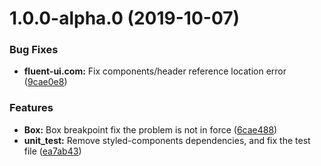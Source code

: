 # 1.0.0-alpha.0 (2019-10-07)


### Bug Fixes

* **fluent-ui.com:** Fix components/header reference location error ([9cae0e8](https://github.com/fluent-org/fluent-ui/commit/9cae0e8))


### Features

* **Box:** Box breakpoint fix the problem is not in force ([6cae488](https://github.com/fluent-org/fluent-ui/commit/6cae488))
* **unit_test:** Remove styled-components dependencies, and fix the test file ([ea7ab43](https://github.com/fluent-org/fluent-ui/commit/ea7ab43))



